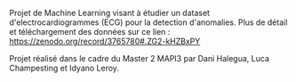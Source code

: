 Projet de Machine Learning visant à étudier un dataset d'electrocardiogrammes (ECG) pour la detection d'anomalies.
Plus de détail et téléchargement des données sur ce lien : https://zenodo.org/record/3765780#.ZG2-kHZBxPY

Projet réalisé dans le cadre du Master 2 MAPI3 par Dani Halegua, Luca Champesting et Idyano Leroy.

